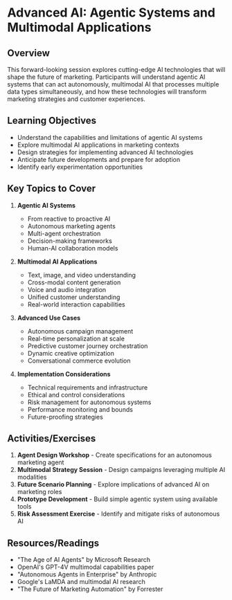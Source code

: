 # Advanced AI: Agentic Systems and Multimodal Applications

## Overview
This forward-looking session explores cutting-edge AI technologies that will shape the future of marketing. Participants will understand agentic AI systems that can act autonomously, multimodal AI that processes multiple data types simultaneously, and how these technologies will transform marketing strategies and customer experiences.

## Learning Objectives
- Understand the capabilities and limitations of agentic AI systems
- Explore multimodal AI applications in marketing contexts
- Design strategies for implementing advanced AI technologies
- Anticipate future developments and prepare for adoption
- Identify early experimentation opportunities

## Key Topics to Cover
1. **Agentic AI Systems**
   - From reactive to proactive AI
   - Autonomous marketing agents
   - Multi-agent orchestration
   - Decision-making frameworks
   - Human-AI collaboration models

2. **Multimodal AI Applications**
   - Text, image, and video understanding
   - Cross-modal content generation
   - Voice and audio integration
   - Unified customer understanding
   - Real-world interaction capabilities

3. **Advanced Use Cases**
   - Autonomous campaign management
   - Real-time personalization at scale
   - Predictive customer journey orchestration
   - Dynamic creative optimization
   - Conversational commerce evolution

4. **Implementation Considerations**
   - Technical requirements and infrastructure
   - Ethical and control considerations
   - Risk management for autonomous systems
   - Performance monitoring and bounds
   - Future-proofing strategies

## Activities/Exercises
1. **Agent Design Workshop** - Create specifications for an autonomous marketing agent
2. **Multimodal Strategy Session** - Design campaigns leveraging multiple AI modalities
3. **Future Scenario Planning** - Explore implications of advanced AI on marketing roles
4. **Prototype Development** - Build simple agentic system using available tools
5. **Risk Assessment Exercise** - Identify and mitigate risks of autonomous AI

## Resources/Readings
- "The Age of AI Agents" by Microsoft Research
- OpenAI's GPT-4V multimodal capabilities paper
- "Autonomous Agents in Enterprise" by Anthropic
- Google's LaMDA and multimodal AI research
- "The Future of Marketing Automation" by Forrester